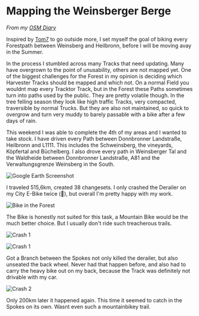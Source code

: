 # Mapping the Weinsberger Berge

*From my [OSM Diary](https://www.openstreetmap.org/user/JM-Lemmi)*

Inspired by [Tom7](http://tom7.org/) to go outside more, I set myself the goal of biking every Forestpath between Weinsberg and Heilbronn, before I will be moving avay in the Summer.

In the process I stumbled across many Tracks that need updating. Many have overgrown to the point of unusability, others are not mapped yet. One of the biggest challenges for the Forest in my opinion is deciding which Harvester Tracks should be mapped and which not. On a normal Field you wouldnt map every Tracktor Track, but in the Forest these Paths sometimes turn into paths used by the public. They are pretty volatile though. In the tree felling season they look like high traffic Tracks, very compacted, traversible by normal Trucks. But they are also not maintained, so quick to overgrow and turn very muddy to barely passable with a bike after a few days of rain.

This weekend I was able to complete the 4th of my areas and I wanted to take stock. I have driven every Path between Donnbronner Landstraße, Heilbronn and L1111. This includes the Schweinsberg, the vineyards, Köpfertal and Büchelberg. I also drove every path in Weinsberger Tal and the Waldheide between Donnbronner Landstraße, A81 and the Verwaltungsgrenze Weinsberg in the South.

![Google Earth Screenshot](230605-osm1-earthscreenshot.png)

I traveled 515,6km, created 38 changesets. I only crashed the Derailer on my City E-Bike twice (🥴), but overall I'm pretty happy with my work.

![Bike in the Forest](20230602_183555.webp)

The Bike is honestly not suited for this task, a Mountain Bike would be the much better choice. But I usually don't ride such treacherous trails.

![Crash 1](20230505_142106.webp)

![Crash 1](20230505_164735.webp)

Got a Branch between the Spokes not only killed the derailer, but also unseated the back wheel. Never had that happen before, and also had to carry the heavy bike out on my back, because the Track was definitely not drivable with my car.

![Crash 2](20230601_181314.webp)

Only 200km later it happened again. This time it seemed to catch in the Spokes on its own. Wasnt even such a mountainbikey trail.

